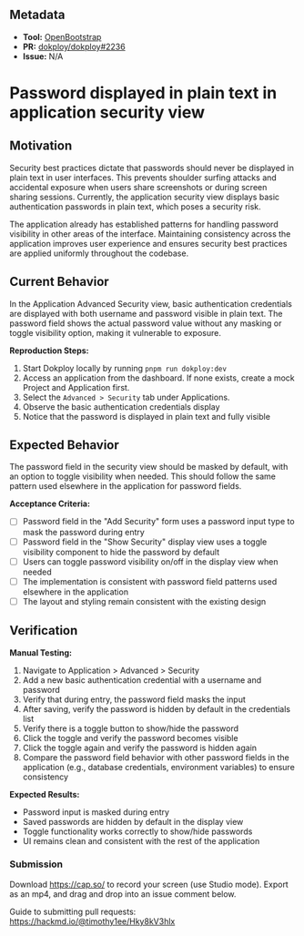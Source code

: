 ## Metadata

- **Tool:** [OpenBootstrap](https://openbootstrap.onrender.com/pr/Dokploy/dokploy/2236)
- **PR:** [dokploy/dokploy#2236](https://github.com/Dokploy/dokploy/pull/2236)
- **Issue:** N/A

# Password displayed in plain text in application security view

## Motivation

Security best practices dictate that passwords should never be displayed in plain text in user interfaces. This prevents shoulder surfing attacks and accidental exposure when users share screenshots or during screen sharing sessions. Currently, the application security view displays basic authentication passwords in plain text, which poses a security risk.

The application already has established patterns for handling password visibility in other areas of the interface. Maintaining consistency across the application improves user experience and ensures security best practices are applied uniformly throughout the codebase.

## Current Behavior

In the Application Advanced Security view, basic authentication credentials are displayed with both username and password visible in plain text. The password field shows the actual password value without any masking or toggle visibility option, making it vulnerable to exposure.

**Reproduction Steps:**
1. Start Dokploy locally by running `pnpm run dokploy:dev`
1. Access an application from the dashboard. If none exists, create a mock Project and Application first.
2. Select the `Advanced > Security` tab under Applications.
4. Observe the basic authentication credentials display
5. Notice that the password is displayed in plain text and fully visible

## Expected Behavior

The password field in the security view should be masked by default, with an option to toggle visibility when needed. This should follow the same pattern used elsewhere in the application for password fields.

**Acceptance Criteria:**
- [ ] Password field in the "Add Security" form uses a password input type to mask the password during entry
- [ ] Password field in the "Show Security" display view uses a toggle visibility component to hide the password by default
- [ ] Users can toggle password visibility on/off in the display view when needed
- [ ] The implementation is consistent with password field patterns used elsewhere in the application
- [ ] The layout and styling remain consistent with the existing design

## Verification

**Manual Testing:**
1. Navigate to Application > Advanced > Security
2. Add a new basic authentication credential with a username and password
3. Verify that during entry, the password field masks the input
4. After saving, verify the password is hidden by default in the credentials list
5. Verify there is a toggle button to show/hide the password
6. Click the toggle and verify the password becomes visible
7. Click the toggle again and verify the password is hidden again
8. Compare the password field behavior with other password fields in the application (e.g., database credentials, environment variables) to ensure consistency

**Expected Results:**
- Password input is masked during entry
- Saved passwords are hidden by default in the display view
- Toggle functionality works correctly to show/hide passwords
- UI remains clean and consistent with the rest of the application

### Submission
Download https://cap.so/ to record your screen (use Studio mode). Export as an mp4, and drag and drop into an issue comment below.

Guide to submitting pull requests: https://hackmd.io/@timothy1ee/Hky8kV3hlx